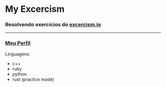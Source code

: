# My Excercism
### Resolvendo exercícios do [excercism.io](https://exercism.io/)
---
### [Meu Perfil](https://exercism.io/profiles/henrique-tavares)

Linguagens:
 - c++
 - ruby
 - python
 - rust (practice mode)
